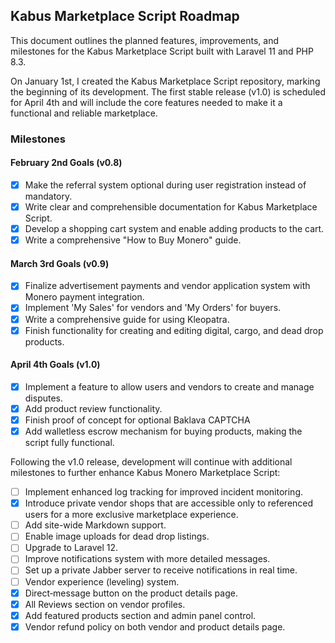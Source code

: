 ## Kabus Marketplace Script Roadmap

This document outlines the planned features, improvements, and milestones for the Kabus Marketplace Script built with Laravel 11 and PHP 8.3.

On January 1st, I created the Kabus Marketplace Script repository, marking the beginning of its development. The first stable release (v1.0) is scheduled for April 4th and will include the core features needed to make it a functional and reliable marketplace.

### Milestones

#### February 2nd Goals (v0.8)
- [X] Make the referral system optional during user registration instead of mandatory.
- [X] Write clear and comprehensible documentation for Kabus Marketplace Script.
- [X] Develop a shopping cart system and enable adding products to the cart.
- [X] Write a comprehensive "How to Buy Monero" guide.

#### March 3rd Goals (v0.9)
- [X] Finalize advertisement payments and vendor application system with Monero payment integration.
- [X] Implement 'My Sales' for vendors and 'My Orders' for buyers.
- [X] Write a comprehensive guide for using Kleopatra.
- [X] Finish functionality for creating and editing digital, cargo, and dead drop products.

#### April 4th Goals (v1.0)
- [X] Implement a feature to allow users and vendors to create and manage disputes.
- [X] Add product review functionality.
- [X] Finish proof of concept for optional Baklava CAPTCHA
- [X] Add walletless escrow mechanism for buying products, making the script fully functional.

Following the v1.0 release, development will continue with additional milestones to further enhance Kabus Monero Marketplace Script:

- [ ] Implement enhanced log tracking for improved incident monitoring.
- [X] Introduce private vendor shops that are accessible only to referenced users for a more exclusive marketplace experience.
- [ ] Add site-wide Markdown support.
- [ ] Enable image uploads for dead drop listings.
- [ ] Upgrade to Laravel 12.
- [ ] Improve notifications system with more detailed messages.
- [ ] Set up a private Jabber server to receive notifications in real time.
- [ ] Vendor experience (leveling) system.
- [X] Direct‐message button on the product details page.
- [X] All Reviews section on vendor profiles.
- [X] Add featured products section and admin panel control.
- [X] Vendor refund policy on both vendor and product details page.
